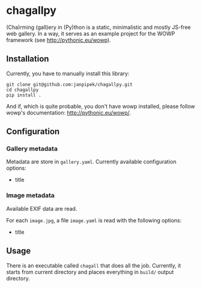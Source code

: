 # chagallpy

(Cha)rming (gall)ery in (Py)thon is a static, minimalistic and mostly JS-free web gallery.
In a way, it serves as an example project for the WOWP framework (see <http://pythonic.eu/wowp>).

## Installation

Currently, you have to manually install this library:

```
git clone git@github.com:janpipek/chagallpy.git
cd chagallpy
pip install .
```

And if, which is quite probable, you don't have wowp installed, please follow wowp's documentation:
<http://pythonic.eu/wowp/>.

## Configuration

### Gallery metadata

Metadata are store in `gallery.yaml`. Currently available configuration options:

* title

### Image metadata

Available EXIF data are read.

For each `image.jpg`, a file `image.yaml` is read with the following options:

* title

## Usage

There is an executable called `chagall` that does all the job. Currently, it starts from
current directory and places everything in `build/` output directory.


